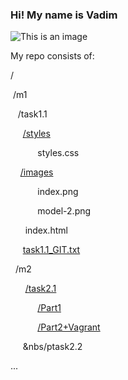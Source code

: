 ### Hi! My name is Vadim ###
![This is an image](https://img1.hotstarext.com/image/upload/f_auto,t_hcdl/sources/r1/cms/prod/old_images/MOVIE/7845/1000157845/1000157845-h)
<p>My repo consists of:</p>

/
<p>&nbsp/m1</p>
  <p>&nbsp&nbsp&nbsp/task1.1</p>
       <p>&nbsp&nbsp&nbsp&nbsp&nbsp<a href="https://github.com/hbirdman57/DevOps_online_Odesa_2022_Q1Q2/blob/main/m1/task1.1/styles">/styles</a></p>
            <p>&nbsp&nbsp&nbsp&nbsp&nbsp&nbsp&nbsp&nbsp&nbsp&nbsp&nbspstyles.css</p>
        <p>&nbsp&nbsp&nbsp&nbsp<a href="https://github.com/hbirdman57/DevOps_online_Odesa_2022_Q1Q2/tree/main/m1/task1.1/images">/images</a></p>
              <p>&nbsp&nbsp&nbsp&nbsp&nbsp&nbsp&nbsp&nbsp&nbsp&nbsp&nbspindex.png</p>
              <p>&nbsp&nbsp&nbsp&nbsp&nbsp&nbsp&nbsp&nbsp&nbsp&nbsp&nbspmodel-2.png</p>
        <p>&nbsp&nbsp&nbsp&nbsp&nbsp&nbspindex.html</p>
        <p>&nbsp&nbsp&nbsp&nbsp&nbsp<a href="https://github.com/hbirdman57/DevOps_online_Odesa_2022_Q1Q2/blob/main/m1/task1.1/task1.1_GIT.txt">task1.1_GIT.txt</a></p>
<p> &nbsp&nbsp/m2</p>
  <p> &nbsp&nbsp&nbsp&nbsp&nbsp&nbsp<a href="https://github.com/hbirdman57/DevOps_online_Odesa_2022_Q1Q2/tree/main/m2/task2.1">/task2.1</a></p>
  <p>&nbsp&nbsp&nbsp&nbsp&nbsp&nbsp&nbsp&nbsp&nbsp&nbsp&nbsp<a href="https://github.com/hbirdman57/DevOps_online_Odesa_2022_Q1Q2/tree/main/m2/task2.1/Part1">/Part1</a></p>
  <p>&nbsp&nbsp&nbsp&nbsp&nbsp&nbsp&nbsp&nbsp&nbsp&nbsp&nbsp<a href="https://github.com/hbirdman57/DevOps_online_Odesa_2022_Q1Q2/tree/main/m2/task2.1/Part2%2BVagrant">/Part2+Vagrant</a></p>
  <p> &nbsp&nbsp&nbsp&nbsp&nbsp&nbs/ptask2.2</p>
   ...
  


